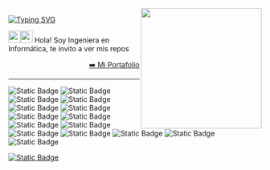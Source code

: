 <img align='right' src="https://github.com/user-attachments/assets/e2042a25-69f9-4354-9428-52fa787bc4cc" width="240" /> 

[![Typing SVG](https://readme-typing-svg.demolab.com?font=Fira+Code&pause=1000&width=457&lines=Busco+nuevas+formas+de+hacer+las+cosas+)](https://git.io/typing-svg)

<p><img src="https://github.com/user-attachments/assets/f5acb781-2bbf-4400-80de-86a3be0d493f" height="24"/><img src="https://github.com/user-attachments/assets/438899d5-806c-46f9-be09-9230245a659f" height="24"/> Hola! Soy Ingeniera en Informática, te invito a ver mis repos</p>

<p align="right"><a href="https://thanzel.github.io/portafolio-yenny/">➡️ Mi Portafolio</a></p>

-----
![Static Badge](https://img.shields.io/badge/Java-F0E6A1?style=for-the-badge&logo=coffeescript&logoColor=black&labelColor=EDA768)
![Static Badge](https://img.shields.io/badge/Spring%20Framework-D4F0A1?style=for-the-badge&logo=spring&logoColor=black&labelColor=EDEA68)
![Static Badge](https://img.shields.io/badge/Spring%20Boot-9fa8da?style=for-the-badge&logo=springboot&logoColor=9fa8da&labelColor=fff59d)
![Static Badge](https://img.shields.io/badge/MySql-fff59d?style=for-the-badge&logo=mysql&logoColor=black&labelColor=d1c4e9)
![Static Badge](https://img.shields.io/badge/Teradata-e3f2fd?style=for-the-badge&logo=teradata&logoColor=black&labelColor=9fa8da)
![Static Badge](https://img.shields.io/badge/Oracle-B9ED68?style=for-the-badge&logo=oracle&logoColor=black&labelColor=EDEDB7)
![Static Badge](https://img.shields.io/badge/JavaScript-F0B5D9?style=for-the-badge&logo=javascript&logoColor=black&labelColor=EDDD68)
![Static Badge](https://img.shields.io/badge/JQuery-DBB5F0?style=for-the-badge&logo=jquery&logoColor=black&labelColor=EC65F0)
![Static Badge](https://img.shields.io/badge/HTML5-e0f2f1?style=for-the-badge&logo=html5&logoColor=black&labelColor=009688)
![Static Badge](https://img.shields.io/badge/CSS3-efebe9?style=for-the-badge&logo=css3&logoColor=black&labelColor=cfd8dc)
![Static Badge](https://img.shields.io/badge/BootStrap-f9fbe7?style=for-the-badge&logo=bootstrap&logoColor=black&labelColor=f2d7d5)
![Static Badge](https://img.shields.io/badge/Python-d0ece7?style=for-the-badge&logo=python&logoColor=black&labelColor=f2d7d5)
![Static Badge](https://img.shields.io/badge/Kibana-fad7a0?style=for-the-badge&logo=kibana&logoColor=black&labelColor=d4ac0d)
![Static Badge](https://img.shields.io/badge/IBM%20DataStage-ede7f6?style=for-the-badge&logo=ibm&logoColor=black&labelColor=d7ccc8)
![Static Badge](https://img.shields.io/badge/Datadog-f2d7d5?style=for-the-badge&logo=datadog&logoColor=black&labelColor=d7dbdd)

[![Static Badge](https://img.shields.io/badge/Portafolio-C1619D?style=for-the-badge&logo=esbuild&logoColor=black&labelColor=d7dbdd)](https://thanzel.github.io/portafolio-yenny/index.html)

<!--

<p>Me encanta programar <img src="https://github.com/user-attachments/assets/a1e44d06-3fac-4c00-be79-ee9379b55d0c" height="26" /></p>
<a href="https://github.com/RaoHai/RaoHai/workflows">
<img align="right" alt="Build README" src="https://github.com/RaoHai/RaoHai/workflows/yuque/badge.svg?branch=master" />
</a>

https://dev.to/envoy_/150-badges-for-github-pnk
https://readme-typing-svg.demolab.com/
https://emoji.gg/

<h6 align="center"><img src="https://github.com/user-attachments/assets/d1f4df5a-14c9-4862-9bb6-4b26fc3575cc" height="24"/> Bueno también me encanta buscar nuevas formas de hacer las cosas <img src="https://github.com/user-attachments/assets/d1f4df5a-14c9-4862-9bb6-4b26fc3575cc" height="24"/> </h6>
<a  href="https://www.yuque.com/luchen/buzhou/qqi7hq">
How this works
</a>
 <img src="https://github.githubassets.com/images/mona-whisper.gif" height="24" /></h2>

<p align="right">
  Generated by
  <a href="https://github.com/marketplace/actions/yuque-to-readme">actions/yuque-2-readme</a>
</p>
{{#each record}}
  - [{{title}}](https://yuque.com/{{@root.namespace}}/{{slug}}) - {{short created_at "MM-dd HH:mm"}}
{{/each}}
<p><em>Front-end Engineer at <a href="https://www.alipay.com/">Alipay</a> . </em


**thanzel/thanzel** is a ✨ _special_ ✨ repository because its `README.md` (this file) appears on your GitHub profile.

Here are some ideas to get you started:

- 🔭 I’m currently working on ...
- 🌱 I’m currently learning ...
- 👯 I’m looking to collaborate on ...
- 🤔 I’m looking for help with ...
- 💬 Ask me about ...
- 📫 How to reach me: ...
- 😄 Pronouns: ...
- ⚡ Fun fact: ...
-->
